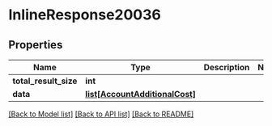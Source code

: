 # InlineResponse20036

## Properties
Name | Type | Description | Notes
------------ | ------------- | ------------- | -------------
**total_result_size** | **int** |  | 
**data** | [**list[AccountAdditionalCost]**](AccountAdditionalCost.md) |  | 

[[Back to Model list]](../README.md#documentation-for-models) [[Back to API list]](../README.md#documentation-for-api-endpoints) [[Back to README]](../README.md)


